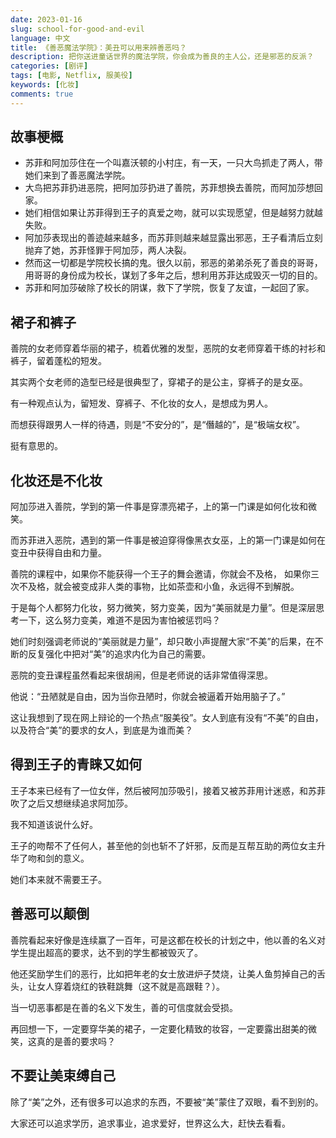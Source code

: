 ```yaml
---
date: 2023-01-16
slug: school-for-good-and-evil
language: 中文
title: 《善恶魔法学院》：美丑可以用来辨善恶吗？
description: 把你送进童话世界的魔法学院，你会成为善良的主人公，还是邪恶的反派？
categories: [剧评]
tags: [电影, Netflix, 服美役]
keywords: [化妆]
comments: true
---
```


## 故事梗概

- 苏菲和阿加莎住在一个叫嘉沃顿的小村庄，有一天，一只大鸟抓走了两人，带她们来到了善恶魔法学院。
- 大鸟把苏菲扔进恶院，把阿加莎扔进了善院，苏菲想换去善院，而阿加莎想回家。
- 她们相信如果让苏菲得到王子的真爱之吻，就可以实现愿望，但是越努力就越失败。
- 阿加莎表现出的善迹越来越多，而苏菲则越来越显露出邪恶，王子看清后立刻抛弃了她，苏菲怪罪于阿加莎，两人决裂。
- 然而这一切都是学院校长搞的鬼。很久以前，邪恶的弟弟杀死了善良的哥哥，用哥哥的身份成为校长，谋划了多年之后，想利用苏菲达成毁灭一切的目的。
- 苏菲和阿加莎破除了校长的阴谋，救下了学院，恢复了友谊，一起回了家。

## 裙子和裤子

善院的女老师穿着华丽的裙子，梳着优雅的发型，恶院的女老师穿着干练的衬衫和裤子，留着蓬松的短发。

其实两个女老师的造型已经是很典型了，穿裙子的是公主，穿裤子的是女巫。

有一种观点认为，留短发、穿裤子、不化妆的女人，是想成为男人。

而想获得跟男人一样的待遇，则是“不安分的”，是“僭越的”，是“极端女权”。

挺有意思的。

## 化妆还是不化妆

阿加莎进入善院，学到的第一件事是穿漂亮裙子，上的第一门课是如何化妆和微笑。

而苏菲进入恶院，遇到的第一件事是被迫穿得像黑衣女巫，上的第一门课是如何在变丑中获得自由和力量。

善院的课程中，如果你不能获得一个王子的舞会邀请，你就会不及格， 如果你三次不及格，就会被变成非人类的事物，比如茶壶和小鱼，永远得不到解脱。

于是每个人都努力化妆，努力微笑，努力变美，因为“美丽就是力量”。但是深层思考一下，这么努力变美，难道不是因为害怕被惩罚吗？

她们时刻强调老师说的“美丽就是力量”，却只敢小声提醒大家“不美”的后果，在不断的反复强化中把对“美”的追求内化为自己的需要。

恶院的变丑课程虽然看起来很胡闹，但是老师说的话非常值得深思。

他说：“丑陋就是自由，因为当你丑陋时，你就会被逼着开始用脑子了。”

这让我想到了现在网上辩论的一个热点“服美役”。女人到底有没有“不美”的自由，以及符合“美”的要求的女人，到底是为谁而美？

## 得到王子的青睐又如何

王子本来已经有了一位女伴，然后被阿加莎吸引，接着又被苏菲用计迷惑，和苏菲吹了之后又想继续追求阿加莎。

我不知道该说什么好。

王子的吻帮不了任何人，甚至他的剑也斩不了奸邪，反而是互帮互助的两位女主升华了吻和剑的意义。

她们本来就不需要王子。

## 善恶可以颠倒

善院看起来好像是连续赢了一百年，可是这都在校长的计划之中，他以善的名义对学生提出超高的要求，达不到的学生都被毁灭了。

他还奖励学生们的恶行，比如把年老的女士放进炉子焚烧，让美人鱼剪掉自己的舌头，让女人穿着烧红的铁鞋跳舞（这不就是高跟鞋？）。

当一切恶事都是在善的名义下发生，善的可信度就会受损。

再回想一下，一定要穿华美的裙子，一定要化精致的妆容，一定要露出甜美的微笑，这真的是善的要求吗？

## 不要让美束缚自己

除了“美”之外，还有很多可以追求的东西，不要被“美”蒙住了双眼，看不到别的。

大家还可以追求学历，追求事业，追求爱好，世界这么大，赶快去看看。
